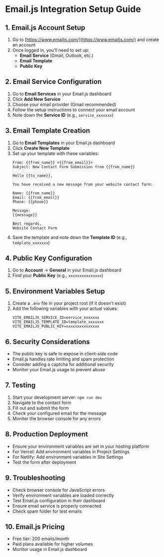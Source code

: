 # Email.js Integration Setup Guide

## 1. Email.js Account Setup

1. Go to [https://www.emailjs.com/](https://www.emailjs.com/) and create an account
2. Once logged in, you'll need to set up:
   - **Email Service** (Gmail, Outlook, etc.)
   - **Email Template**
   - **Public Key**

## 2. Email Service Configuration

1. Go to **Email Services** in your Email.js dashboard
2. Click **Add New Service**
3. Choose your email provider (Gmail recommended)
4. Follow the setup instructions to connect your email account
5. Note down the **Service ID** (e.g., `service_xxxxxxx`)

## 3. Email Template Creation

1. Go to **Email Templates** in your Email.js dashboard
2. Click **Create New Template**
3. Set up your template with these variables:
   ```
   From: {{from_name}} <{{from_email}}>
   Subject: New Contact Form Submission from {{from_name}}
   
   Hello {{to_name}},
   
   You have received a new message from your website contact form:
   
   Name: {{from_name}}
   Email: {{from_email}}
   Phone: {{phone}}
   
   Message:
   {{message}}
   
   Best regards,
   Website Contact Form
   ```
4. Save the template and note down the **Template ID** (e.g., `template_xxxxxxx`)

## 4. Public Key Configuration

1. Go to **Account** → **General** in your Email.js dashboard
2. Find your **Public Key** (e.g., `xxxxxxxxxxxxxxx`)

## 5. Environment Variables Setup

1. Create a `.env` file in your project root (if it doesn't exist)
2. Add the following variables with your actual values:
   ```
   VITE_EMAILJS_SERVICE_ID=service_xxxxxxx
   VITE_EMAILJS_TEMPLATE_ID=template_xxxxxxx
   VITE_EMAILJS_PUBLIC_KEY=xxxxxxxxxxxxxxx
   ```

## 6. Security Considerations

- The public key is safe to expose in client-side code
- Email.js handles rate limiting and spam protection
- Consider adding a captcha for additional security
- Monitor your Email.js usage to prevent abuse

## 7. Testing

1. Start your development server: `npm run dev`
2. Navigate to the contact form
3. Fill out and submit the form
4. Check your configured email for the message
5. Monitor the browser console for any errors

## 8. Production Deployment

- Ensure your environment variables are set in your hosting platform
- For Vercel: Add environment variables in Project Settings
- For Netlify: Add environment variables in Site Settings
- Test the form after deployment

## 9. Troubleshooting

- Check browser console for JavaScript errors
- Verify environment variables are loaded correctly
- Test Email.js configuration in their dashboard
- Ensure email service is properly connected
- Check spam folder for test emails

## 10. Email.js Pricing

- Free tier: 200 emails/month
- Paid plans available for higher volumes
- Monitor usage in Email.js dashboard

